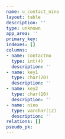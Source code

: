 ```yaml
---
name: u_contact_nino
layout: table
description: ''
type: unknown
app_area: ''
primary_key: 
indexes: []
columns:
- name: contactno
  type: int(4)
  description: ''
- name: key1
  type: char(20)
  description: ''
- name: key2
  type: char(10)
  description: ''
- name: nino
  type: varchar(12)
  description: ''
relations: []
pseudo_pk: 
---
```


